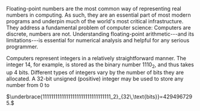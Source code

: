 Floating-point numbers are the most common way of representing real numbers in computing. As such, they are an essential part of most modern programs and underpin much of the world's most critical infrastructure. They address a fundamental problem of computer science: Computers are discrete, numbers are not. Understanding floating-point arithmetic---and its limitations---is essential for numerical analysis and helpful for any serious programmer.

Computers represent integers in a relatively straightforward manner. The integer $14$, for example, is stored as the binary number $1110_2$, and thus takes up $4$ bits. Different types of integers vary by the number of bits they are allocated. A $32$-bit unsigned (positive) integer may be used to store any number from $0$ to

$\underbrace{11111111111111111111111111111111_2}_{32\,\text{bits}}=4294967295.$


<!--stackedit_data:
eyJoaXN0b3J5IjpbLTUzNTY0ODMxNF19
-->